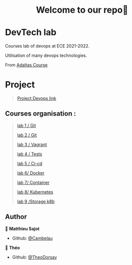<h1 align="center">Welcome to our repo👋</h1>
<p>
</p>

# DevTech lab

Courses lab of devops at ECE 2021-2022.
  
Utilisation of many devops technologies.

From [Adaltas Course](https://github.com/Cambelau/ece-devops-2021-fall)

# Project
> [Project Devops link](/project)
> 
## Courses organisation :
> [lab 1 / Git](/lab/lab1)
> 
> [lab 2 / Git](/lab/lab2)
> 
> [lab 3 / Vagrant](/lab/lab3) 
> 
> [lab 4 / Tests](/lab/lab4)
> 
> [lab 5 / Ci-cd](/lab/lab5)
> 
> [lab 6/ Docker](/lab/lab6)
> 
> [lab 7/ Container](/lab/lab7)
> 
> [lab 8/ Kubernetes](/lab/lab8)
> 
> [lab 9 /Storage k8b](/lab/lab8)


## Author

👤 **Matthieu Sajot**

* Github: [@Cambelau](https://github.com/Cambelau)

👤 **Théo**

* Github: [@TheoDorsay](https://github.com/TheoDorsay)
